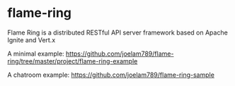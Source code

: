 # flame-ring

Flame Ring is a distributed RESTful API server framework based on Apache Ignite and Vert.x

A minimal example:
https://github.com/joelam789/flame-ring/tree/master/project/flame-ring-example

A chatroom example:
https://github.com/joelam789/flame-ring-sample
